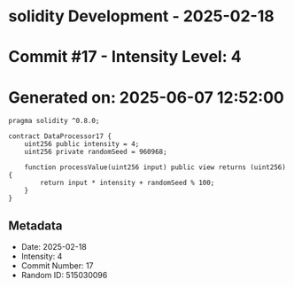 ﻿# solidity Development - 2025-02-18
# Commit #17 - Intensity Level: 4
# Generated on: 2025-06-07 12:52:00
```solidity
pragma solidity ^0.8.0;

contract DataProcessor17 {
    uint256 public intensity = 4;
    uint256 private randomSeed = 960968;

    function processValue(uint256 input) public view returns (uint256) {
        return input * intensity + randomSeed % 100;
    }
}
```
## Metadata
- Date: 2025-02-18
- Intensity: 4
- Commit Number: 17
- Random ID: 515030096
